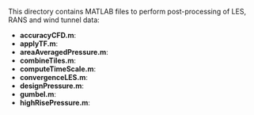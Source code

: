 This directory contains MATLAB files to perform post-processing of LES, RANS and wind tunnel data:
  - **accuracyCFD.m**:
  - **applyTF.m**:
  - **areaAveragedPressure.m**:
  - **combineTiles.m**:
  - **computeTimeScale.m**:
  - **convergenceLES.m**:
  - **designPressure.m**:
  - **gumbel.m**:
  - **highRisePressure.m**:
